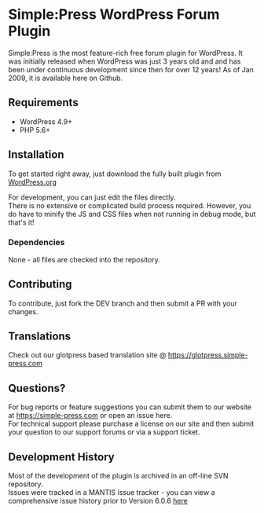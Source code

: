 # Simple:Press WordPress Forum Plugin
Simple:Press is the most feature-rich free forum plugin for WordPress. It was initially released when WordPress was just 3 years old and and has been under continuous development since then for over 12 years!
As of Jan 2009, it is available here on Github.

## Requirements

- WordPress 4.9+
- PHP 5.6+

## Installation

To get started right away, just download the fully built plugin from [WordPress.org](https://wordpress.org/plugins/simplepress)

For development, you can just edit the files directly.  
There is no extensive or complicated build process required.  However, you do have to minify the JS and CSS files when not running in debug mode, but that's it!

### Dependencies

None - all files are checked into the repository.

## Contributing

To contribute, just fork the DEV branch and then submit a PR with your changes.

## Translations

Check out our glotpress based translation site @ https://glotpress.simple-press.com

## Questions?

For bug reports or feature suggestions you can submit them to our website at https://simple-press.com or open an issue here.  
For technical support please purchase a license on our site and then submit your question to our support forums or via a support ticket.

## Development History
Most of the development of the plugin is archived in an off-line SVN repository.  
Issues were tracked in a MANTIS issue tracker - you can view a comprehensive issue history prior to Version 6.0.6 [here](https://simplepress.mantishub.io)
